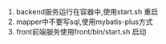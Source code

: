 1. backend服务运行在容器中,使用start.sh 重启
2. mapper中不要写sql,使用mybatis-plus方式
3. front前端服务使用front/bin/start.sh 启动